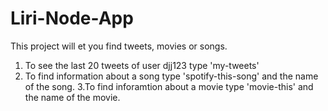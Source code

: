 # Liri-Node-App
This project will et you find tweets, movies or songs. 
1. To see the last 20 tweets of user djj123 type 'my-tweets'
2. To find information about a song type 'spotify-this-song' and the name of the song.
3.To find inforamtion about a movie type 'movie-this' and the name of the movie. 